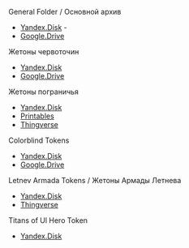 General Folder / Основной архив

* [Yandex.Disk](https://disk.yandex.ru/d/VLVqtXCxKGeIQw) - 
* [Google.Drive](https://drive.google.com/drive/folders/1s0iOqe-i8IDPjKL2Yj5XbRgdXvEG0Xty?usp=drive_link)
  
Жетоны червоточин

* [Yandex.Disk](https://disk.yandex.ru/d/400KCzZQeFMeHw)
* [Google.Drive](https://drive.google.com/drive/folders/1ERX1LwWBxPxwiXBacJX4pka84OhKQOzI?usp=drive_link)

Жетоны пограничья

* [Yandex.Disk](https://disk.yandex.ru/d/grYKa4LgTVWaRw)
* [Printables](https://www.printables.com/model/1039085-twilight-imperium-4-prophecy-of-kings-frontier-tok)
* [Thingverse](https://www.thingiverse.com/thing:6779774)

Colorblind Tokens

* [Yandex.Disk](https://disk.yandex.ru/d/xRiZowGSRRoZww)
* [Google.Drive](https://drive.google.com/drive/folders/1GhfYgBaLPWRK1cOato9ZAeq1AUbQuG3d?usp=drive_link)

Letnev Armada Tokens / Жетоны Армады Летнева

* [Yandex.Disk](https://disk.yandex.ru/d/BTX-TWcEA61D3Q)
* [Thingverse](https://www.thingiverse.com/thing:6681228)

Titans of Ul Hero Token

* [Yandex.Disk](https://disk.yandex.ru/d/yMo4QQNO-tE62w)
